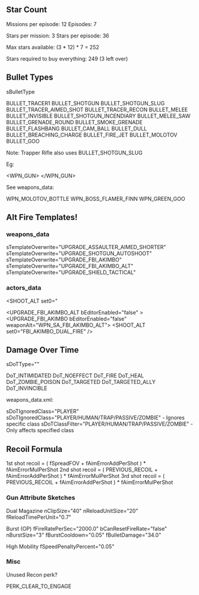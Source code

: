 ## Star Count

Missions per episode: 12
Episodes: 7

Stars per mission: 3
Stars per episode: 36

Max stars available: (3 * 12) * 7 = 252

Stars required to buy everything: 249 (3 left over)


## Bullet Types

sBulletType

BULLET_TRACER1
BULLET_SHOTGUN
BULLET_SHOTGUN_SLUG
BULLET_TRACER_AIMED_SHOT
BULLET_TRACER_RECON
BULLET_MELEE
BULLET_INVISIBLE
BULLET_SHOTGUN_INCENDIARY
BULLET_MELEE_SAW
BULLET_GRENADE_ROUND
BULLET_SMOKE_GRENADE
BULLET_FLASHBANG
BULLET_CAM_BALL
BULLET_DULL
BULLET_BREACHING_CHARGE
BULLET_FIRE_JET
BULLET_MOLOTOV
BULLET_GOO

Note: Trapper Rifle also uses BULLET_SHOTGUN_SLUG

Eg:

<WPN_GUN>
<PRIMARY sBulletType="BULLET_FIRE_JET"/>
</WPN_GUN>

See weapons_data:

WPN_MOLOTOV_BOTTLE
WPN_BOSS_FLAMER_FINN
WPN_GREEN_GOO


## Alt Fire Templates!

### weapons_data

sTemplateOverwrite="UPGRADE_ASSAULTER_AIMED_SHORTER"
sTemplateOverwrite="UPGRADE_SHOTGUN_AUTOSHOOT"
sTemplateOverwrite="UPGRADE_FBI_AKIMBO"
sTemplateOverwrite="UPGRADE_FBI_AKIMBO_ALT"
sTemplateOverwrite="UPGRADE_SHIELD_TACTICAL"

### actors_data

<SHOOT_ALT set0="

<UPGRADE_FBI_AKIMBO_ALT bEditorEnabled="false" >
<UPGRADE_FBI_AKIMBO bEditorEnabled="false" weaponAlt="WPN_SA_FBI_AKIMBO_ALT">
<ANIMS>
  <SHOOT_ALT set0="FBI_AKIMBO_DUAL_FIRE" />


## Damage Over Time

sDoTType=""

DoT_INTIMIDATED
DoT_NOEFFECT
DoT_FIRE
DoT_HEAL
DoT_ZOMBIE_POISON
DoT_TARGETED
DoT_TARGETED_ALLY
DoT_INVINCIBLE

weapons_data.xml:

sDoTIgnoredClass="PLAYER"
sDoTIgnoredClass="PLAYER/HUMAN/TRAP/PASSIVE/ZOMBIE" - Ignores specific class
sDoTClassFilter="PLAYER/HUMAN/TRAP/PASSIVE/ZOMBIE"  - Only affects specified class

## Recoil Formula

1st shot recoil = ( fSpreadFOV      + fAimErrorAddPerShot ) * fAimErrorMulPerShot
2nd shot recoil = ( PREVIOUS_RECOIL + fAimErrorAddPerShot ) * fAimErrorMulPerShot
3rd shot recoil = ( PREVIOUS_RECOIL + fAimErrorAddPerShot ) * fAimErrorMulPerShot

### Gun Attribute Sketches

Dual Magazine
	nClipSize="40" nReloadUnitSize="20" fReloadTimePerUnit="0.7"

Burst (OP)
	fFireRatePerSec="2000.0" bCanResetFireRate="false"
	nBurstSize="3" fBurstCooldown="0.05"
	fBulletDamage="34.0"

High Mobility
	fSpeedPenaltyPercent="0.05"


### Misc

Unused Recon perk?

PERK_CLEAR_TO_ENGAGE
